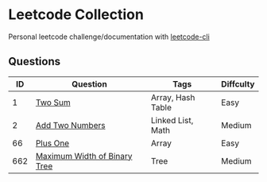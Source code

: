 # Leetcode Collection

Personal leetcode challenge/documentation with [leetcode-cli](https://github.com/kavimaluskam/leetcode-cli)

## Questions

| ID | Question | Tags | Diffculty |
| -- | -------- | ---- | --------- |
|  1 | [Two Sum](./1_two-sum) | Array, Hash Table | Easy |
|  2 | [Add Two Numbers](./2_add-two-numbers) | Linked List, Math | Medium |
| 66 | [Plus One](66_plus-one) | Array | Easy |
| 662| [Maximum Width of Binary Tree](./662_maximum-width-of-binary-tree) | Tree | Medium |

